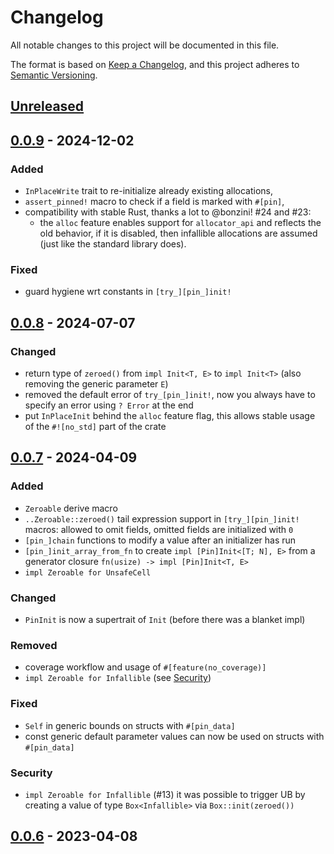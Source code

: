 # Changelog

All notable changes to this project will be documented in this file.

The format is based on [Keep a Changelog](https://keepachangelog.com/en/1.1.0/),
and this project adheres to [Semantic Versioning](https://semver.org/spec/v2.0.0.html).

## [Unreleased]

## [0.0.9] - 2024-12-02

### Added

- `InPlaceWrite` trait to re-initialize already existing allocations,
- `assert_pinned!` macro to check if a field is marked with `#[pin]`,
- compatibility with stable Rust, thanks a lot to @bonzini! #24 and #23:
  - the `alloc` feature enables support for `allocator_api` and reflects the old behavior, if it is
    disabled, then infallible allocations are assumed (just like the standard library does).

### Fixed

- guard hygiene wrt constants in `[try_][pin_]init!`

## [0.0.8] - 2024-07-07

### Changed

- return type of `zeroed()` from `impl Init<T, E>` to `impl Init<T>` (also removing the generic
  parameter `E`)
- removed the default error of `try_[pin_]init!`, now you always have to specify an error using
  `? Error` at the end
- put `InPlaceInit` behind the `alloc` feature flag, this allows stable usage of the `#![no_std]`
  part of the crate

## [0.0.7] - 2024-04-09

### Added

- `Zeroable` derive macro
- `..Zeroable::zeroed()` tail expression support in `[try_][pin_]init!` macros: allowed to omit
  fields, omitted fields are initialized with `0`
- `[pin_]chain` functions to modify a value after an initializer has run
- `[pin_]init_array_from_fn` to create `impl [Pin]Init<[T; N], E>` from a generator closure
  `fn(usize) -> impl [Pin]Init<T, E>`
- `impl Zeroable for UnsafeCell`

### Changed

- `PinInit` is now a supertrait of `Init` (before there was a blanket impl) 

### Removed

- coverage workflow and usage of `#[feature(no_coverage)]`
- `impl Zeroable for Infallible` (see [Security](#security))

### Fixed

- `Self` in generic bounds on structs with `#[pin_data]`
- const generic default parameter values can now be used on structs with `#[pin_data]`

### Security

- `impl Zeroable for Infallible` (#13) it was possible to trigger UB by creating a value of type
  `Box<Infallible>` via `Box::init(zeroed())`

## [0.0.6] - 2023-04-08

[unreleased]: https://github.com/Rust-for-Linux/pinned-init/compare/v0.0.9...HEAD
[0.0.9]: https://github.com/Rust-for-Linux/pinned-init/compare/v0.0.8...v0.0.9
[0.0.8]: https://github.com/Rust-for-Linux/pinned-init/compare/v0.0.7...v0.0.8
[0.0.7]: https://github.com/Rust-for-Linux/pinned-init/compare/v0.0.6...v0.0.7
[0.0.6]: https://github.com/Rust-for-Linux/pinned-init/releases/tag/v0.0.6
